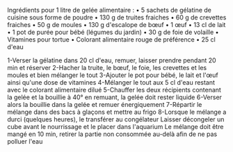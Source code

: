 Ingrédients pour 1 litre de gelée alimentaire :
• 5 sachets de gélatine de cuisine sous forme de poudre
• 130 g de truites fraiches
• 60 g de crevettes fraiches
• 50 g de moules
• 130 g d'escalope de bœuf
• 1 œuf
• 13 cl de lait
• 1 pot de purée pour bébé (légumes du jardin)
• 30 g de foie de volaille
• Vitamines pour tortue
• Colorant alimentaire rouge de préférence
• 25 cl d'eau


1-Verser la gélatine dans 20 cl d'eau, remuer, laisser prendre pendant 20 
min et réserver
2-Hacher la truite, le bœuf, le foie, les crevettes et les moules et bien 
mélanger le tout
3-Ajouter le pot pour bébé, le lait et l'œuf ainsi qu'une dose de 
vitamines
4-Mélanger le tout aux 5 cl d'eau restant avec le colorant alimentaire
dilué
5-Chauffer les deux récipients contenant la gelée et la bouillie à 40° en 
remuant, la gelée doit rester liquide
6-Verser alors la bouillie dans la gelée et remuer énergiquement
7-Répartir le mélange dans des bacs à glaçons et mettre au frigo
8-Lorsque le mélange a durci (quelques heures), le transférer au 
congélateur
Laisser décongeler un cube avant le nourrissage et le placer dans 
l'aquarium
Le mélange doit être mangé en 10 min, retirer la partie non consommée 
au-delà afin de ne pas polluer l'eau
